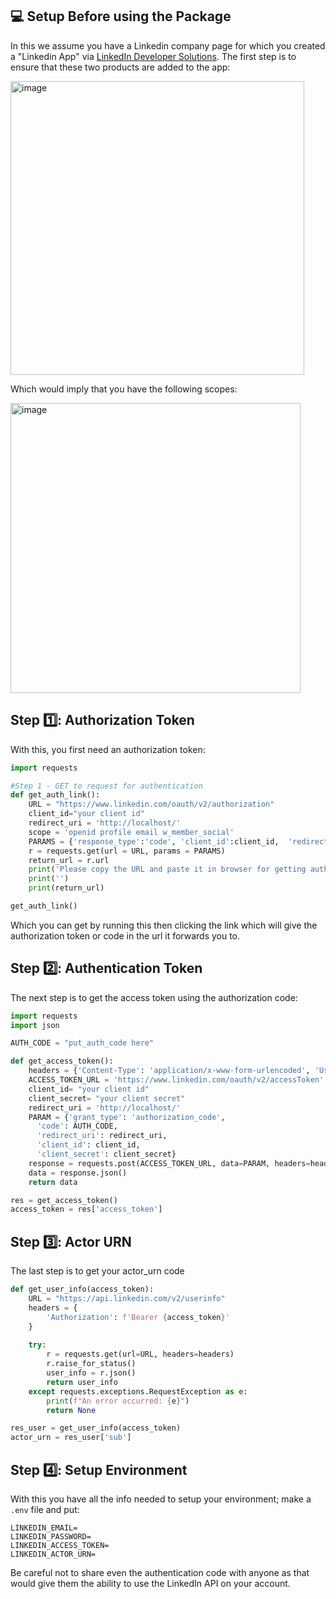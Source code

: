 ## 💻 Setup Before using the Package

In this we assume you have a Linkedin company page for which you created a "Linkedin App" via [LinkedIn Developer Solutions](https://developer.linkedin.com/). The first step is to ensure that these two products are added to the app:

<img width="470" alt="image" src="https://github.com/user-attachments/assets/2d90cc23-bfec-454b-b36d-28eabcf67163">

Which would imply that you have the following scopes:

<img width="464" alt="image" src="https://github.com/user-attachments/assets/e5addf2b-1856-4533-b599-9de8701ce530">

## Step 1️⃣: Authorization Token
With this, you first need an authorization token:

```python
import requests

#Step 1 - GET to request for authentication
def get_auth_link():
    URL = "https://www.linkedin.com/oauth/v2/authorization"
    client_id="your client id"
    redirect_uri = 'http://localhost/'
    scope = 'openid profile email w_member_social'  
    PARAMS = {'response_type':'code', 'client_id':client_id,  'redirect_uri':redirect_uri, 'scope':scope}
    r = requests.get(url = URL, params = PARAMS)
    return_url = r.url
    print('Please copy the URL and paste it in browser for getting authentication code')
    print('')
    print(return_url)

get_auth_link()
```
Which you can get by running this then clicking the link which will give the authorization token or code in the url it forwards you to.

## Step 2️⃣: Authentication Token
The next step is to get the access token using the authorization code:
```python
import requests
import json

AUTH_CODE = "put_auth_code here"

def get_access_token():
    headers = {'Content-Type': 'application/x-www-form-urlencoded', 'User-Agent': 'OAuth gem v0.4.4'}
    ACCESS_TOKEN_URL = 'https://www.linkedin.com/oauth/v2/accessToken'
    client_id= "your client id"
    client_secret= "your client secret"
    redirect_uri = 'http://localhost/'
    PARAM = {'grant_type': 'authorization_code',
      'code': AUTH_CODE,
      'redirect_uri': redirect_uri,
      'client_id': client_id,
      'client_secret': client_secret}
    response = requests.post(ACCESS_TOKEN_URL, data=PARAM, headers=headers, timeout=600)
    data = response.json()
    return data

res = get_access_token()
access_token = res['access_token']
```

## Step 3️⃣: Actor URN
The last step is to get your actor_urn code
```python
def get_user_info(access_token):
    URL = "https://api.linkedin.com/v2/userinfo"
    headers = {
        'Authorization': f'Bearer {access_token}'
    }
    
    try:
        r = requests.get(url=URL, headers=headers)
        r.raise_for_status()
        user_info = r.json()
        return user_info
    except requests.exceptions.RequestException as e:
        print(f"An error occurred: {e}")
        return None

res_user = get_user_info(access_token)
actor_urn = res_user['sub']
```

## Step 4️⃣: Setup Environment
With this you have all the info needed to setup your environment; make a `.env` file and put:
```
LINKEDIN_EMAIL=
LINKEDIN_PASSWORD=
LINKEDIN_ACCESS_TOKEN=
LINKEDIN_ACTOR_URN=
```

Be careful not to share even the authentication code with anyone as that would give them the ability to use the LinkedIn API on your account.
